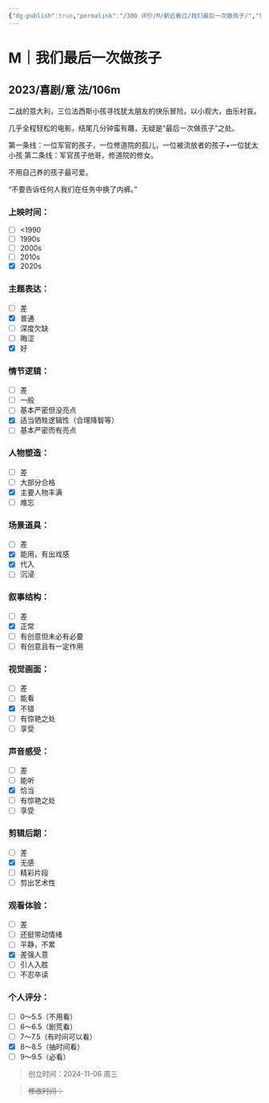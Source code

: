 ```yaml
---
{"dg-publish":true,"permalink":"/300 评价/M/新近看过/我们最后一次做孩子/","title":"我们最后一次做孩子","tags":["M","喜剧"],"created":"2024-11-06T21:25:54.688+08:00","updated":"2024-11-06T22:07:59.945+08:00"}
---
```


# M｜我们最后一次做孩子
## 2023/喜剧/意 法/106m
二战的意大利，三位法西斯小孩寻找犹太朋友的快乐冒险。以小观大，由乐衬哀。

几乎全程轻松的电影，结尾几分钟蛮有趣，无疑是“最后一次做孩子”之处。

第一条线：一位军官的孩子，一位修道院的孤儿，一位被流放者的孩子+一位犹太小孩
第二条线：军官孩子他哥，修道院的修女。

不用自己养的孩子最可爱。

“不要告诉任何人我们在任务中换了内裤。”
### 上映时间：
- [ ] <1990
- [ ] 1990s
- [ ] 2000s
- [ ] 2010s
- [x] 2020s
### 主题表达：
- [ ] 差
- [x] 普通
- [ ] 深度欠缺
- [ ] 晦涩
- [x] 好
### 情节逻辑：
- [ ] 差
- [ ] 一般
- [ ] 基本严密但没亮点
- [x] 适当牺牲逻辑性（合理降智等）
- [ ] 基本严密而有亮点
### 人物塑造：
- [ ] 差
- [ ] 大部分合格
- [x] 主要人物丰满
- [ ] 难忘
### 场景道具：
- [ ] 差
- [x] 能用，有出戏感
- [x] 代入
- [ ] 沉浸
### 叙事结构：
- [ ] 差
- [x] 正常
- [ ] 有创意但未必有必要
- [ ] 有创意且有一定作用
### 视觉画面：
- [ ] 差
- [ ] 能看
- [x] 不错
- [ ] 有惊艳之处
- [ ] 享受
### 声音感受：
- [ ] 差
- [ ] 能听
- [x] 恰当
- [ ] 有惊艳之处
- [ ] 享受
### 剪辑后期：
- [ ] 差
- [x] 无感
- [ ] 精彩片段
- [ ] 剪出艺术性
### 观看体验：
- [ ] 差
- [ ] 还挺带动情绪
- [ ] 平静，不累
- [x] 差强人意
- [ ] 引人入胜
- [ ] 不忍卒读
### 个人评分：
- [ ] 0～5.5（不用看）
- [ ] 6～6.5（剧荒看）
- [ ] 7～7.5（有时间可以看）
- [x] 8～8.5（抽时间看）
- [ ] 9～9.5（必看）

>创立时间：2024-11-06 周三

>~~修改时间：~~



